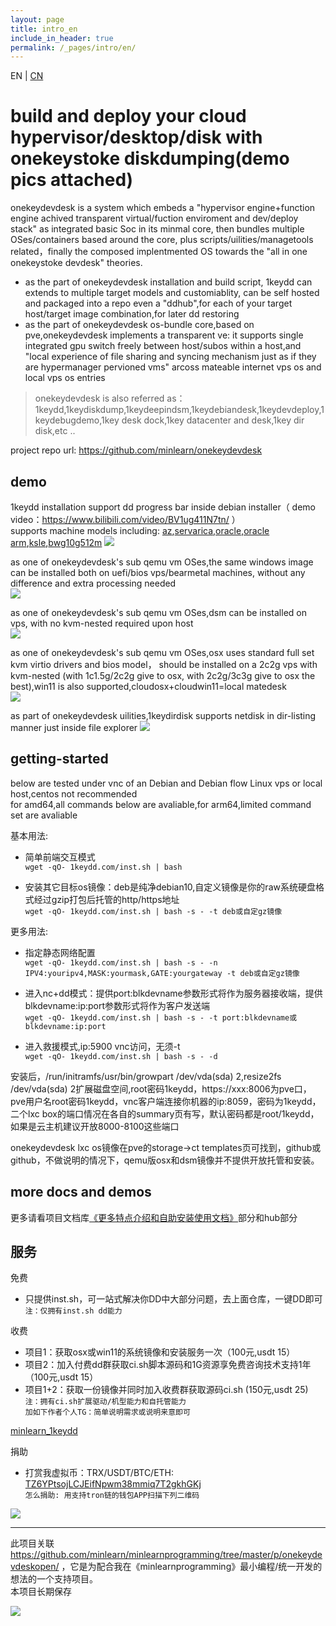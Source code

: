 ```yaml
---
layout: page
title: intro_en
include_in_header: true
permalink: /_pages/intro/en/
---
```

EN | [CN](/_pages/intro/)


build and deploy your cloud hypervisor/desktop/disk with onekeystoke diskdumping(demo pics attached)
=====

onekeydevdesk is a system which embeds a "hypervisor engine+function engine achived transparent virtual/fuction enviroment and dev/deploy stack" as integrated basic Soc in its minmal core, then bundles multiple OSes/containers based around the core, plus scripts/uilities/managetools related，finally the composed implentmented OS towards the "all in one onekeystoke devdesk" theories.    

 * as the part of onekeydevdesk installation and build script, 1keydd can extends to multiple target models  and customiablity, can be self hosted and packaged into a repo even a "ddhub",for each of your target host/target image combination,for later dd restoring  
 * as the part of onekeydevdesk os-bundle core,based on pve,onekeydevdesk implements a transparent ve: it supports single integrated gpu switch freely between host/subos within a host,and "local experience of file sharing and syncing mechanism just as if they are hypermanager pervioned vms" arcoss mateable internet vps os and local vps os entries

> onekeydevdesk is also referred as：1keydd,1keydiskdump,1keydeepindsm,1keydebiandesk,1keydevdeploy,1keydebugdemo,1key desk dock,1key datacenter and desk,1key dir disk,etc ..

project repo url: https://github.com/minlearn/onekeydevdesk 

demo
-----

1keydd installation support dd progress bar inside debian installer（ demo video：https://www.bilibili.com/video/BV1ug411N7tn/ ）  
supports machine models including: [az](../../../_pages/ddexpandcicustom/az/en/),[servarica](../../../_pages/ddexpandcicustom/sr/en/),[oracle,oracle arm](../../../_pages/ddexpandcicustom/orc/en/),[ksle](../../../_pages/ddexpandcicustom/ks/en/),[bwg10g512m](../../../_pages/ddexpandcicustom/bwglowres/en/)
![](../../../_pages/intro/1keydd.png)

as one of onekeydevdesk's sub qemu vm OSes,the same windows image can be installed both on uefi/bios vps/bearmetal machines, without any difference and extra processing needed  
![](../../../_pages/intro/1keydevdeskwin.png)

as one of onekeydevdesk's sub qemu vm OSes,dsm can be installed on vps, with no kvm-nested required upon host  
![](../../../_pages/intro/1keydevdeskdsm.jpg)

as one of onekeydevdesk's sub qemu vm OSes,osx uses standard full set kvm virtio drivers and bios model， should be installed on a 2c2g vps with kvm-nested (with 1c1.5g/2c2g give to osx, with 2c2g/3c3g give to osx the best),win11 is also supported,cloudosx+cloudwin11=local matedesk  
![](../../../_pages/intro/1keydevdeskosx.png)

as part of onekeydevdesk uilities,1keydirdisk supports netdisk in dir-listing manner just inside file explorer
![](../../../_pages/intro/1keydirdisk.png)

getting-started
-----

below are tested under vnc of an Debian and Debian flow Linux vps or local host,centos not recommended  
for amd64,all commands below are avaliable,for arm64,limited command set are avaliable  

基本用法:  

 * 简单前端交互模式  
`wget -qO- 1keydd.com/inst.sh | bash`   

 * 安装其它目标os镜像：deb是纯净debian10,自定义镜像是你的raw系统硬盘格式经过gzip打包后托管的http/https地址  
`wget -qO- 1keydd.com/inst.sh | bash -s - -t deb或自定gz镜像`  

更多用法:  

 * 指定静态网络配置  
`wget -qO- 1keydd.com/inst.sh | bash -s - -n IPV4:youripv4,MASK:yourmask,GATE:yourgateway -t deb或自定gz镜像`  

 * 进入nc+dd模式：提供port:blkdevname参数形式将作为服务器接收端，提供blkdevname:ip:port参数形式将作为客户发送端  
`wget -qO- 1keydd.com/inst.sh | bash -s - -t port:blkdevname或blkdevname:ip:port`  

 * 进入救援模式,ip:5900 vnc访问，无须-t  
`wget -qO- 1keydd.com/inst.sh | bash -s - -d`  


安装后，/run/initramfs/usr/bin/growpart /dev/vda(sda) 2,resize2fs /dev/vda(sda) 2扩展磁盘空间,root密码1keydd，https://xxx:8006为pve口，pve用户名root密码1keydd，vnc客户端连接你机器的ip:8059，密码为1keydd，二个lxc box的端口情况在各自的summary页有写，默认密码都是root/1keydd，如果是云主机建议开放8000-8100这些端口  

onekeydevdesk lxc os镜像在pve的storage->ct templates页可找到，github或github，不做说明的情况下，qemu版osx和dsm镜像并不提供开放托管和安装。  

more docs and demos
-----

更多请看项目文档库[《更多特点介绍和自助安装使用文档》](../../../_pages/docs/en/)部分和hub部分


服务
-----

免费
 * 只提供inst.sh，可一站式解决你DD中大部分问题，去上面仓库，一键DD即可  
`注：仅拥有inst.sh dd能力`  

收费  
 * 项目1：获取osx或win11的系统镜像和安装服务一次（100元,usdt 15）  
 * 项目2：加入付费dd群获取ci.sh脚本源码和1G资源享免费咨询技术支持1年（100元,usdt 15）  
 * 项目1+2：获取一份镜像并同时加入收费群获取源码ci.sh (150元,usdt 25)  
`注：拥有ci.sh扩展驱动/机型能力和自托管能力`  
`加如下作者个人TG：简单说明需求或说明来意即可`     

[minlearn_1keydd](https://t.me/minlearn_1keydd)

捐助
 * 打赏我虚拟币：TRX/USDT/BTC/ETH: [TZ6YPtsojLCJEifNpwm38mmiq7T2gkhGKj](https://trx.tokenview.com/cn/address/TZ6YPtsojLCJEifNpwm38mmiq7T2gkhGKj)    
`怎么捐助: 用支持tron链的钱包APP扫描下列二维码`  

![](../../../_pages/intro/donate.png)

-----


此项目关联 https://github.com/minlearn/minlearnprogramming/tree/master/p/onekeydevdeskopen/ ，它是为配合我在《minlearnprogramming》最小编程/统一开发的想法的一个支持项目。  
本项目长期保存

![](../../../_pages/intro/logo123zd15sz150.png)
